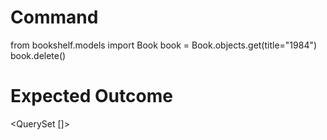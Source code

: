 # Command 
from bookshelf.models import Book
book = Book.objects.get(title="1984")
book.delete()

# Expected Outcome
<QuerySet []>